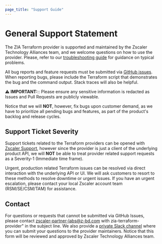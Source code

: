 ```yaml
---
page_title: "Support Guide"
---
```


# General Support Statement

The ZIA Terraform provider is supported and maintained by the Zscaler Technology Alliances team, and we welcome questions on how to use the provider.
Please, refer to our [troubleshooting guide](guides/troubleshooting.md) for guidance on typical problems.

All bug reports and feature requests must be submitted via [GitHub issues](https://github.com/zscaler/terraform-provider-zia/issues). When reporting bugs, please include the Terraform script that demonstrates the bug and the command output. Stack traces will also be helpful.

⚠️ **IMPORTANT:**:: Please ensure any sensitive information is redacted as Issues and Pull Requests are publicly viewable.

Notice that we will **NOT**, however, fix bugs upon customer demand, as we have to prioritize all pending bugs and features, as part of the product's backlog and release cycles.

## Support Ticket Severity

Support tickets related to the Terraform providers can be opened with [Zscaler Support](https://help.zscaler.com/login-tickets), however since the provider is just a client of the underlying product API, we will **NOT** be able to treat provider related support requests as a Severity-1 (Immediate time frame).

Urgent, production related Terraform issues can be resolved via direct interaction with the underlying API or UI. We will ask customers to resort to these methods to resolve downtime or urgent issues. If you have an urgent escalation, please contact your local Zscaler account team (RSM/SE/CSM/TAM) for assistance.

## Contact

For questions or requests that cannot be submitted via GitHub Issues, please contact zscaler-partner-labs@z-bd.com with zia-terraform-provider" in the subject line.
We also provide a [private Slack channel](https://docs.google.com/forms/d/e/1FAIpQLSfkd3EMkLQdIWMNQ7QCr8TrH_xVSwSYcQshfBPDEZFOaF28qA/viewform?usp=sf_link) where you can submit your questions to the provider maintainers. Notice that this form will be reviewed and approved by Zscaler Technology Alliances team.
